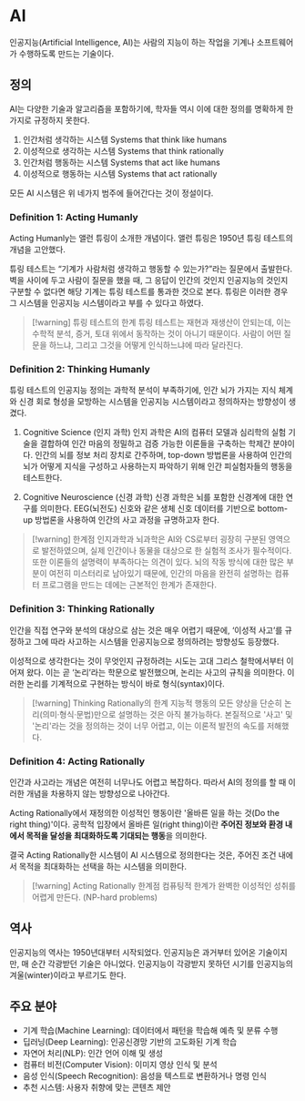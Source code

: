# AI
인공지능(Artificial Intelligence, AI)는 사람의 지능이 하는 작업을 기계나 소프트웨어가 수행하도록 만드는 기술이다.

## 정의
AI는 다양한 기술과 알고리즘을 포함하기에, 학자들 역시 이에 대한 정의를 명확하게 한 가지로 규정하지 못한다.

1. 인간처럼 생각하는 시스템 Systems that think like humans
2. 이성적으로 생각하는 시스템 Systems that think rationally
3. 인간처럼 행동하는 시스템 Systems that act like humans
4. 이성적으로 행동하는 시스템 Systems that act rationally

모든 AI 시스템은 위 네가지 범주에 들어간다는 것이 정설이다.

### Definition 1: Acting Humanly
Acting Humanly는 앨런 튜링이 소개한 개념이다. 앨런 튜링은 1950년 튜링 테스트의 개념을 고안했다.

튜링 테스트는 “기계가 사람처럼 생각하고 행동할 수 있는가?”라는 질문에서 출발한다. 벽을 사이에 두고 사람이 질문을 했을 때, 그 응답이 인간의 것인지 인공지능의 것인지 구분할 수 없다면 해당 기계는 튜링 테스트를 통과한 것으로 본다. 튜링은 이러한 경우 그 시스템을 인공지능 시스템이라고 부를 수 있다고 하였다.

>[!warning] 튜링 테스트의 한계
> 튜링 테스트는 재현과 재생산이 안되는데, 이는 수학적 분석, 증거, 토대 위에서 동작하는 것이 아니기 때문이다. 사람이 어떤 질문을 하느냐, 그리고 그것을 어떻게 인식하느냐에 따라 달라진다.
>

### Definition 2: Thinking Humanly
튜링 테스트의 인공지능 정의는 과학적 분석이 부족하기에, 인간 뇌가 가지는 지식 체계와 신경 회로 형성을 모방하는 시스템을 인공지능 시스템이라고 정의하자는 방향성이 생겼다.

1. Cognitive Science (인지 과학)
인지 과학은 AI의 컴퓨터 모델과 심리학의 실험 기술을 결합하여 인간 마음의 정밀하고 검증 가능한 이론들을 구축하는 학제간 분야이다. 인간의 뇌를 정보 처리 장치로 간주하며, top-down 방법론을 사용하여 인간의 뇌가 어떻게 지식을 구성하고 사용하는지 파악하기 위해 인간 피실험자들의 행동을 테스트한다.

2. Cognitive Neuroscience (신경 과학)
신경 과학은 뇌를 포함한 신경계에 대한 연구를 의미한다. EEG(뇌전도) 신호와 같은 생체 신호 데이터를 기반으로 bottom-up 방법론을 사용하여 인간의 사고 과정을 규명하고자 한다.

> [!warning] 한계점
> 인지과학과 뇌과학은 AI와 CS로부터 굉장히 구분된 영역으로 발전하였으며, 실제 인간이나 동물을 대상으로 한 실험적 조사가 필수적이다.
> 또한 이론들의 설명력이 부족하다는 의견이 있다. 뇌의 작동 방식에 대한 많은 부분이 여전히 미스터리로 남아있기 때문에, 인간의 마음을 완전히 설명하는 컴퓨터 프로그램을 만드는 데에는 근본적인 한계가 존재한다.

### **Definition 3: Thinking Rationally**
인간을 직접 연구와 분석의 대상으로 삼는 것은 매우 어렵기 때문에, ‘이성적 사고’를 규정하고 그에 따라 사고하는 시스템을 인공지능으로 정의하려는 방향성도 등장했다.

이성적으로 생각한다는 것이 무엇인지 규정하려는 시도는 고대 그리스 철학에서부터 이어져 왔다. 이는 곧 ‘논리’라는 학문으로 발전했으며, 논리는 사고의 규칙을 의미한다. 이러한 논리를 기계적으로 구현하는 방식이 바로 형식(syntax)이다.

> [!warning] Thinking Rationally의 한계
> 지능적 행동의 모든 양상을 단순히 논리(의미·형식·문법)만으로 설명하는 것은 아직 불가능하다. 본질적으로 '사고' 및 '논리'라는 것을 정의하는 것이 너무 어렵고, 이는 이론적 발전의 속도를 저해했다.

### Definition 4: Acting Rationally
인간과 사고라는 개념은 여전히 너무나도 어렵고 복잡하다. 따라서 AI의 정의를 할 때 이러한 개념을 차용하지 않는 방향성으로 나아간다. 

Acting Rationally에서 재정의한 이성적인 행동이란 '올바른 일을 하는 것(Do the right thing)'이다. 공학적 입장에서 올바른 일(right thing)이란 **주어진 정보와 환경 내에서 목적을 달성을 최대화하도록 기대되는 행동**을 의미한다. 

결국 Acting Rationally한 시스템이 AI 시스템으로 정의한다는 것은, 주어진 조건 내에서 목적을 최대화하는 선택을 하는 시스템을 의미한다.

> [!warning] Acting Rationally 한계점
> 컴퓨팅적 한계가 완벽한 이성적인 성취를 어렵게 만든다. (NP-hard problems)

## 역사
인공지능의 역사는 1950년대부터 시작되었다. 인공지능은 과거부터 있어온 기술이지만, 매 순간 각광받던 기술은 아니었다. 인공지능이 각광받지 못하던 시기를 인공지능의 겨울(winter)이라고 부르기도 한다.

## 주요 분야
* 기계 학습(Machine Learning): 데이터에서 패턴을 학습해 예측 및 분류 수행
* 딥러닝(Deep Learning): 인공신경망 기반의 고도화된 기계 학습
* 자연어 처리(NLP): 인간 언어 이해 및 생성
* 컴퓨터 비전(Computer Vision): 이미지 영상 인식 및 분석
* 음성 인식(Speech Recognition): 음성을 텍스트로 변환하거나 명령 인식
* 추천 시스템: 사용자 취향에 맞는 콘텐츠 제안